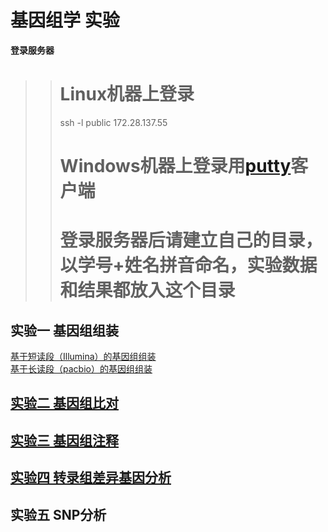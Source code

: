 # 基因组学 实验

**登录服务器**

>> # Linux机器上登录
>> ssh -l public 172.28.137.55
>> # Windows机器上登录用[putty](https://the.earth.li/~sgtatham/putty/latest/x86/putty.exe)客户端
>> # 登录服务器后请建立自己的目录，以学号+姓名拼音命名，实验数据和结果都放入这个目录

## 实验一 基因组组装  
   [基于短读段（Illumina）的基因组组装](https://github.com/lukeping/GenomicLab/blob/master/Lab1_1.md)  
   [基于长读段（pacbio）的基因组组装](https://github.com/lukeping/GenomicLab/blob/master/Lab1_2.md)  
## [实验二 基因组比对](https://github.com/lukeping/GenomicLab/blob/master/Lab2.md)  
## [实验三 基因组注释](https://github.com/lukeping/GenomicLab/blob/master/Lab3.md)  
## [实验四 转录组差异基因分析](https://github.com/lukeping/GenomicLab/blob/master/Lab4.md)
## 实验五 SNP分析  
